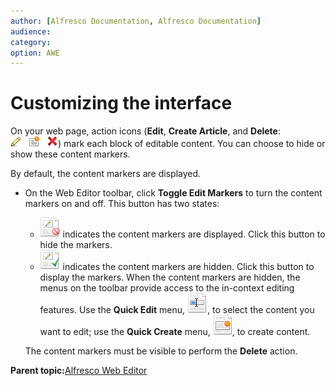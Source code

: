 ```yaml
---
author: [Alfresco Documentation, Alfresco Documentation]
audience: 
category: 
option: AWE
---
```


# Customizing the interface

On your web page, action icons \(**Edit**, **Create Article**, and **Delete**: ![](../images/awe-contentmarkers.png)\) mark each block of editable content. You can choose to hide or show these content markers.

By default, the content markers are displayed.

-   On the Web Editor toolbar, click **Toggle Edit Markers** to turn the content markers on and off. This button has two states:

    -   ![Toggle edit markers_hide](../images/awe-toggle-edit-off.png) indicates the content markers are displayed. Click this button to hide the markers.
    -   ![Toggle edit markers_show](../images/awe-toggle-edit-on.png) indicates the content markers are hidden. Click this button to display the markers.
    When the content markers are hidden, the menus on the toolbar provide access to the in-context editing features. Use the **Quick Edit** menu, ![Toggle edit markers_show](../images/awe-incontext-edit.png), to select the content you want to edit; use the **Quick Create** menu, ![Toggle edit markers_show](../images/awe-incontext-create.png), to create content.

    The content markers must be visible to perform the **Delete** action.


**Parent topic:**[Alfresco Web Editor](../concepts/awe-introduction.md)

